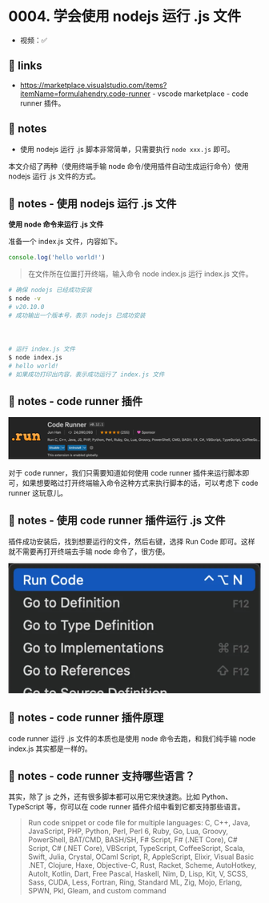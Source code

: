 # 0004. 学会使用 nodejs 运行 .js 文件

- 视频：✅

## 🔗 links

- https://marketplace.visualstudio.com/items?itemName=formulahendry.code-runner - vscode marketplace - code runner 插件。

## 📝 notes

- 使用 nodejs 运行 .js 脚本非常简单，只需要执行 `node xxx.js` 即可。

本文介绍了两种（使用终端手输 node 命令/使用插件自动生成运行命令）使用 nodejs 运行 .js 文件的方式。

## 📝 notes - 使用 nodejs 运行 .js 文件

**使用 node 命令来运行 .js 文件**

准备一个 index.js 文件，内容如下。

```js
console.log('hello world!')
```

> 在文件所在位置打开终端，输入命令 node index.js 运行 index.js 文件。

```bash
# 确保 nodejs 已经成功安装
$ node -v
# v20.10.0
# 成功输出一个版本号，表示 nodejs 已成功安装



# 运行 index.js 文件
$ node index.js
# hello world!
# 如果成功打印出内容，表示成功运行了 index.js 文件
```

## 📝 notes - code runner 插件

![](md-imgs/2024-10-04-17-20-12.png)

对于 code runner，我们只需要知道如何使用 code runner 插件来运行脚本即可，如果想要略过打开终端输入命令这种方式来执行脚本的话，可以考虑下 code runner 这玩意儿。

## 📝 notes - 使用 code runner 插件运行 .js 文件

插件成功安装后，找到想要运行的文件，然后右键，选择 Run Code 即可。这样就不需要再打开终端去手输 node 命令了，很方便。

![](md-imgs/2024-10-04-17-20-41.png)

## 📝 notes - code runner 插件原理

code runner 运行 .js 文件的本质也是使用 node 命令去跑，和我们纯手输 node index.js 其实都是一样的。

## 📝 notes - code runner 支持哪些语言？

其实，除了 js 之外，还有很多脚本都可以用它来快速跑。比如 Python、TypeScript 等，你可以在 code runner 插件介绍中看到它都支持那些语言。
> Run code snippet or code file for multiple languages: C, C++, Java, JavaScript, PHP, Python, Perl, Perl 6, Ruby, Go, Lua, Groovy, PowerShell, BAT/CMD, BASH/SH, F# Script, F# (.NET Core), C# Script, C# (.NET Core), VBScript, TypeScript, CoffeeScript, Scala, Swift, Julia, Crystal, OCaml Script, R, AppleScript, Elixir, Visual Basic .NET, Clojure, Haxe, Objective-C, Rust, Racket, Scheme, AutoHotkey, AutoIt, Kotlin, Dart, Free Pascal, Haskell, Nim, D, Lisp, Kit, V, SCSS, Sass, CUDA, Less, Fortran, Ring, Standard ML, Zig, Mojo, Erlang, SPWN, Pkl, Gleam, and custom command